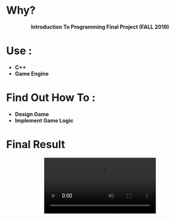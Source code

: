 # Why?
<p align="center">
    <b>Introduction To Programming Final Project (FALL 2019)
</p>


# Use : 
- C++ 
- Game Engine


# Find Out How To  :

-  Design Game
-  Implement Game Logic

# Final Result 

<p align="center">
 <video src='/preview.mp4' />
</p>